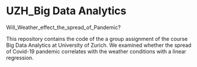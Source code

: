 # UZH_Big Data Analytics

Will_Weather_effect_the_spread_of_Pandemic?

This repository contains the code of the a group assignment of the course Big Data Analytics at University of Zurich. 
We examined whether the spread of Covid-19 pandemic correlates with the weather conditions with a linear regression.

